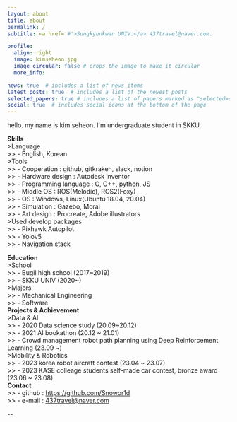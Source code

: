 ```yaml
---
layout: about
title: about
permalink: /
subtitle: <a href='#'>Sungkyunkwan UNIV.</a> 437travel@naver.com.

profile:
  align: right
  image: kimseheon.jpg
  image_circular: false # crops the image to make it circular
  more_info: 

news: true  # includes a list of news items
latest_posts: true  # includes a list of the newest posts
selected_papers: true # includes a list of papers marked as "selected={true}"
social: true  # includes social icons at the bottom of the page
---
```

hello. my name is kim seheon. I'm undergraduate student in SKKU.

**Skills**  
    >Language    
    >>   - English, Korean  
    >Tools  
    >>    - Cooperation : github, gitkraken, slack, notion  
    >>    - Hardware design : Autodesk inventor  
    >>    - Programming language : C, C++, python, JS  
    >>    - Middle OS : ROS(Melodic), ROS2(Foxy)  
    >>    - OS : Windows, Linux(Ubuntu 18.04, 20.04)  
    >>    - Simulation : Gazebo, Morai  
    >>    - Art design : Procreate, Adobe illustrators  
    >Used develop packages  
    >>    - Pixhawk Autopilot  
    >>    - Yolov5  
    >>    - Navigation stack  

**Education**  
    >School  
    >>    - Bugil high school (2017~2019)  
    >>    - SKKU UNIV (2020~)  
    >Majors  
    >>    - Mechanical Engineering  
    >>    - Software  
**Projects & Achievement**  
    >Data & AI  
    >>    - 2020 Data science study (20.09~20.12)  
    >>    - 2021 AI bookathon (20.12 ~ 21.01)  
    >>    - Crowd management robot path planning using Deep Reinforcement Learning (23.09 ~)  
    >Mobility & Robotics  
    >>    - 2023 korea robot aircraft contest (23.04 ~ 23.07)  
    >>    - 2023 KASE colleage students self-made car contest, bronze award (23.06 ~ 23.08)  
**Contact**  
    >>    - github : https://github.com/Snowor1d  
    >>    - e-mail : 437travel@naver.com  

  

--